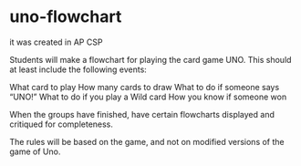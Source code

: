 # uno-flowchart
it was created in AP CSP

Students will make a flowchart for playing the card game UNO. This should at least include the following events:

 


What card to play
How many cards to draw
What to do if someone says “UNO!”
What to do if you play a Wild card
How you know if someone won


 

When the groups have finished, have certain flowcharts displayed and critiqued for completeness.

 

The rules will be based on the game, and not on modified versions of the game of Uno.
